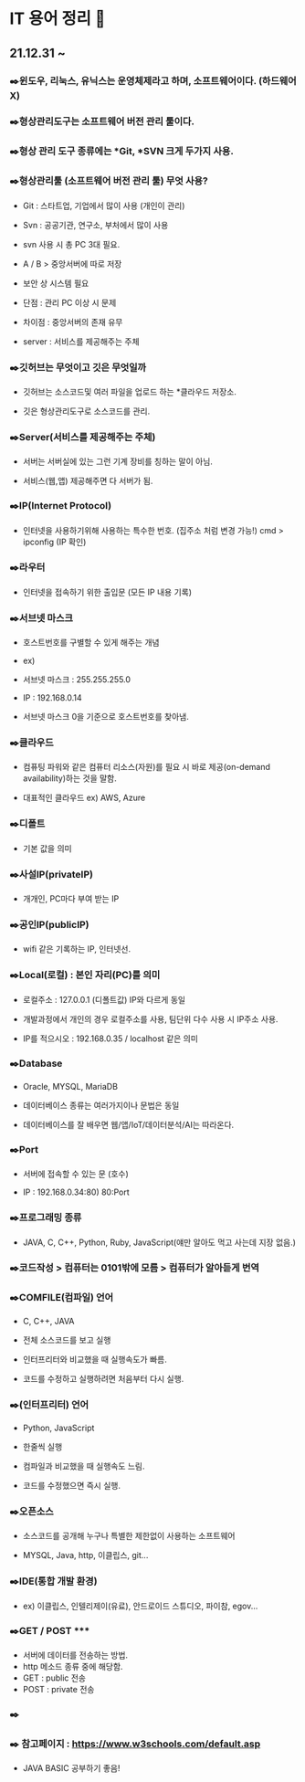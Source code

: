 # IT 용어 정리 :pencil:
## 21.12.31 ~



### :black_nib:윈도우, 리눅스, 유닉스는 운영체제라고 하며, 소프트웨어이다. (하드웨어 X)


### :black_nib:형상관리도구는 소프트웨어 버전 관리 툴이다.


### :black_nib:형상 관리 도구 종류에는 *Git, *SVN 크게 두가지 사용.


### :black_nib:형상관리툴 (소프트웨어 버전 관리 툴) 무엇 사용?
- Git : 스타트업, 기업에서 많이 사용 (개인이 관리)

- Svn : 공공기관, 연구소, 부처에서 많이 사용

- svn 사용 시 총 PC 3대 필요.

- A / B > 중앙서버에 따로 저장

- 보안 상 시스템 필요

- 단점 : 관리 PC 이상 시 문제

- 차이점 : 중앙서버의 존재 유무

- server : 서비스를 제공해주는 주체


### :black_nib:깃허브는 무엇이고 깃은 무엇일까
- 깃허브는 소스코드및 여러 파일을 업로드 하는 *클라우드 저장소.

- 깃은 형상관리도구로 소스코드를 관리.


### :black_nib:Server(서비스를 제공해주는 주체)
- 서버는 서버실에 있는 그런 기계 장비를 칭하는 말이 아님.

- 서비스(웹,앱) 제공해주면 다 서버가 됨.


### :black_nib:IP(Internet Protocol)
- 인터넷을 사용하기위해 사용하는 특수한 번호. (집주소 처럼 변경 가능!)    cmd > ipconfig (IP 확인)


### :black_nib:라우터
- 인터넷을 접속하기 위한 출입문 (모든 IP 내용 기록)


### :black_nib:서브넷 마스크
- 호스트번호를 구별할 수 있게 해주는 개념

- ex)

- 서브넷 마스크 : 255.255.255.0

- IP : 192.168.0.14

- 서브넷 마스크 0을 기준으로 호스트번호를 찾아냄.


### :black_nib:클라우드
- 컴퓨팅 파워와 같은 컴퓨터 리소스(자원)를 필요 시 바로 제공(on-demand availability)하는 것을 말함.

- 대표적인 클라우드 ex) AWS, Azure


### :black_nib:디폴트
- 기본 값을 의미


### :black_nib:사설IP(privateIP)
- 개개인, PC마다 부여 받는 IP

### :black_nib:공인IP(publicIP)
- wifi 같은 기록하는 IP, 인터넷선.


### :black_nib:Local(로컬) : 본인 자리(PC)를 의미
- 로컬주소 : 127.0.0.1 (디폴트값) IP와 다르게 동일

- 개발과정에서 개인의 경우 로컬주소를 사용, 팀단위 다수 사용 시 IP주소 사용.

- IP를 적으시오 : 192.168.0.35 / localhost 같은 의미

### :black_nib:Database
- Oracle, MYSQL, MariaDB

- 데이터베이스 종류는 여러가지이나 문법은 동일


- 데이터베이스를 잘 배우면 웹/앱/IoT/데이터분석/AI는 따라온다.

### :black_nib:Port
- 서버에 접속할 수 있는 문 (호수)

- IP : 192.168.0.34:80) 80:Port

### :black_nib:프로그래밍 종류
- JAVA, C, C++, Python, Ruby, JavaScript(얘만 알아도 먹고 사는데 지장 없음.)


### :black_nib:코드작성 > 컴퓨터는 0101밖에 모름 > 컴퓨터가 알아듣게 번역

### :black_nib:COMFILE(컴파일) 언어
- C, C++, JAVA

- 전체 소스코드를 보고 실행

- 인터프리터와 비교했을 때 실행속도가 빠름.

- 코드를 수정하고 실행하려면 처음부터 다시 실행.

### :black_nib:(인터프리터) 언어
- Python, JavaScript

- 한줄씩 실행

- 컴파일과 비교했을 때 실행속도 느림.

- 코드를 수정했으면 즉시 실행.

### :black_nib:오픈소스
- 소스코드를 공개해 누구나 특별한 제한없이 사용하는 소프트웨어

- MYSQL, Java, http, 이클립스, git...

### :black_nib:IDE(통합 개발 환경)
- ex) 이클립스, 인텔리제이(유료), 안드로이드 스튜디오, 파이참, egov...

### :black_nib:GET / POST ***
- 서버에 데이터를 전송하는 방법.
- http 메소드 종류 중에 해당함.
- GET : public 전송
- POST : private 전송

### :black_nib:

### :black_nib: 참고페이지 : https://www.w3schools.com/default.asp
- JAVA BASIC 공부하기 좋음!